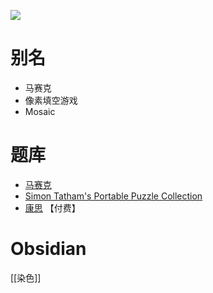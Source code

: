 ![](https://www.chiark.greenend.org.uk/~sgtatham/puzzles/mosaic-web.png)

# 别名
- 马赛克
- 像素填空游戏
- Mosaic

# 题库
- [马赛克](https://cn.puzzle-minesweeper.com/mosaic-5x5-hard/)
- [Simon Tatham's Portable Puzzle Collection](https://www.chiark.greenend.org.uk/~sgtatham/puzzles/js/mosaic.html)
- [康思](https://www.conceptispuzzles.com/zh/index.aspx?uri=puzzle/fill-a-pix) 【付费】

# Obsidian

[[染色]]
